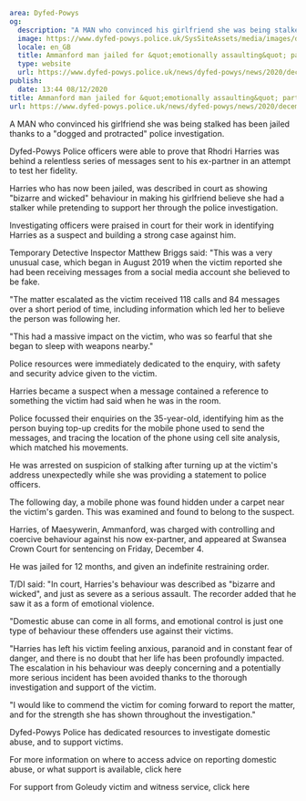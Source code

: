 ```yaml
area: Dyfed-Powys
og:
  description: "A MAN who convinced his girlfriend she was being stalked has been jailed thanks to a \u201Cdogged and protracted\u201D police investigation."
  image: https://www.dyfed-powys.police.uk/SysSiteAssets/media/images/dyfed-powys/news/people-custody-pics-and-layouts-mispers-etc/rhodri-harries-sm-pic.png?crop=(0,59,1920,1070)&amp;w=600&amp;h=300&amp;scale=both
  locale: en_GB
  title: Ammanford man jailed for &quot;emotionally assaulting&quot; partner by posing as a stalker
  type: website
  url: https://www.dyfed-powys.police.uk/news/dyfed-powys/news/2020/december-2020/ammanford-man-emotionally-assaulted-partner-by-posing-as-a-stalker/
publish:
  date: 13:44 08/12/2020
title: Ammanford man jailed for &quot;emotionally assaulting&quot; partner by posing as a stalker | Dyfed-Powys Police
url: https://www.dyfed-powys.police.uk/news/dyfed-powys/news/2020/december-2020/ammanford-man-emotionally-assaulted-partner-by-posing-as-a-stalker/
```

A MAN who convinced his girlfriend she was being stalked has been jailed thanks to a "dogged and protracted" police investigation.

Dyfed-Powys Police officers were able to prove that Rhodri Harries was behind a relentless series of messages sent to his ex-partner in an attempt to test her fidelity.

Harries who has now been jailed, was described in court as showing "bizarre and wicked" behaviour in making his girlfriend believe she had a stalker while pretending to support her through the police investigation.

Investigating officers were praised in court for their work in identifying Harries as a suspect and building a strong case against him.

Temporary Detective Inspector Matthew Briggs said: "This was a very unusual case, which began in August 2019 when the victim reported she had been receiving messages from a social media account she believed to be fake.

"The matter escalated as the victim received 118 calls and 84 messages over a short period of time, including information which led her to believe the person was following her.

"This had a massive impact on the victim, who was so fearful that she began to sleep with weapons nearby."

Police resources were immediately dedicated to the enquiry, with safety and security advice given to the victim.

Harries became a suspect when a message contained a reference to something the victim had said when he was in the room.

Police focussed their enquiries on the 35-year-old, identifying him as the person buying top-up credits for the mobile phone used to send the messages, and tracing the location of the phone using cell site analysis, which matched his movements.

He was arrested on suspicion of stalking after turning up at the victim's address unexpectedly while she was providing a statement to police officers.

The following day, a mobile phone was found hidden under a carpet near the victim's garden. This was examined and found to belong to the suspect.

Harries, of Maesywerin, Ammanford, was charged with controlling and coercive behaviour against his now ex-partner, and appeared at Swansea Crown Court for sentencing on Friday, December 4.

He was jailed for 12 months, and given an indefinite restraining order.

T/DI said: "In court, Harries's behaviour was described as "bizarre and wicked", and just as severe as a serious assault. The recorder added that he saw it as a form of emotional violence.

"Domestic abuse can come in all forms, and emotional control is just one type of behaviour these offenders use against their victims.

"Harries has left his victim feeling anxious, paranoid and in constant fear of danger, and there is no doubt that her life has been profoundly impacted. The escalation in his behaviour was deeply concerning and a potentially more serious incident has been avoided thanks to the thorough investigation and support of the victim.

"I would like to commend the victim for coming forward to report the matter, and for the strength she has shown throughout the investigation."

Dyfed-Powys Police has dedicated resources to investigate domestic abuse, and to support victims.

For more information on where to access advice on reporting domestic abuse, or what support is available, click here

For support from Goleudy victim and witness service, click here
